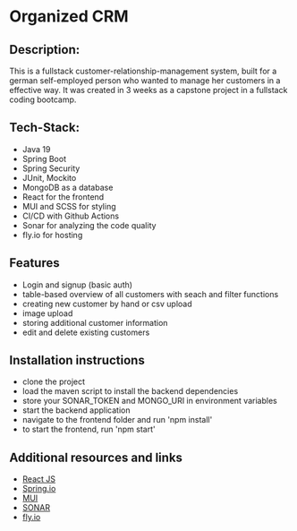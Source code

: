 # Organized CRM

## Description:
This is a fullstack customer-relationship-management system, 
built for a german self-employed person who wanted to manage 
her customers in a effective way. It was created in 3 weeks as a capstone project 
in a fullstack coding bootcamp.

## Tech-Stack:
* Java 19
* Spring Boot
* Spring Security
* JUnit, Mockito
* MongoDB as a database
* React for the frontend
* MUI and SCSS for styling
* CI/CD with Github Actions
* Sonar for analyzing the code quality
* fly.io for hosting

## Features
* Login and signup (basic auth)
* table-based overview of all customers with seach and filter functions 
* creating new customer by hand or csv upload
* image upload
* storing additional customer information
* edit and delete existing customers

## Installation instructions
- clone the project
- load the maven script to install the backend dependencies
- store your SONAR_TOKEN and MONGO_URI in environment variables
- start the backend application
- navigate to the frontend folder and run 'npm install'
- to start the frontend, run 'npm start'

## Additional resources and links
- [React JS](https://reactjs.org/docs/getting-started.html)
- [Spring.io](https://spring.io/quickstart)
- [MUI](https://mui.com/)
- [SONAR](https://docs.sonarcloud.io/getting-started/overview/)
- [fly.io](https://fly.io/)
